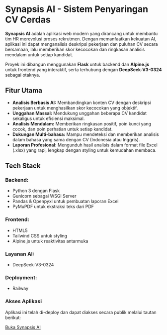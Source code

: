 # **Synapsis AI - Sistem Penyaringan CV Cerdas**
**Synapsis AI** adalah aplikasi web modern yang dirancang untuk membantu tim HR merevolusi proses rekrutmen. Dengan memanfaatkan kekuatan AI, aplikasi ini dapat menganalisis deskripsi pekerjaan dan puluhan CV secara bersamaan, lalu memberikan skor kecocokan dan ringkasan analisis mendalam untuk setiap kandidat.

Proyek ini dibangun menggunakan **Flask** untuk backend dan **Alpine.js** untuk frontend yang interaktif, serta terhubung dengan **DeepSeek-V3-0324** sebagai otaknya.

## **Fitur Utama**
- **Analisis Berbasis AI:** Membandingkan konten CV dengan deskripsi pekerjaan untuk menghasilkan skor kecocokan yang objektif.
- **Unggahan Massal:** Mendukung unggahan beberapa CV kandidat sekaligus untuk efisiensi maksimal.
- **Analisis Mendalam:** Memberikan ringkasan positif, poin kunci yang cocok, dan poin perhatian untuk setiap kandidat.
- **Dukungan Multi-bahasa:** Mampu mendeteksi dan memberikan analisis dalam bahasa yang sama dengan CV (Indonesia atau Inggris).
- **Laporan Profesional:** Mengunduh hasil analisis dalam format file Excel (.xlsx) yang rapi, lengkap dengan styling untuk kemudahan membaca.

## **Tech Stack**
### **Backend:**
- Python 3 dengan Flask
- Gunicorn sebagai WSGI Server
- Pandas & Openpyxl untuk pembuatan laporan Excel
- PyMuPDF untuk ekstraksi teks dari PDF

### **Frontend:**
- HTML5
- Tailwind CSS untuk styling
- Alpine.js untuk reaktivitas antarmuka

### **Layanan AI:**
- DeepSeek-V3-0324

### **Deployment:**
- Railway

### Akses Aplikasi
Aplikasi ini telah di-deploy dan dapat diakses secara publik melalui tautan berikut:

[Buka Synapsis AI](https://synapsis-ai-production.up.railway.app/)